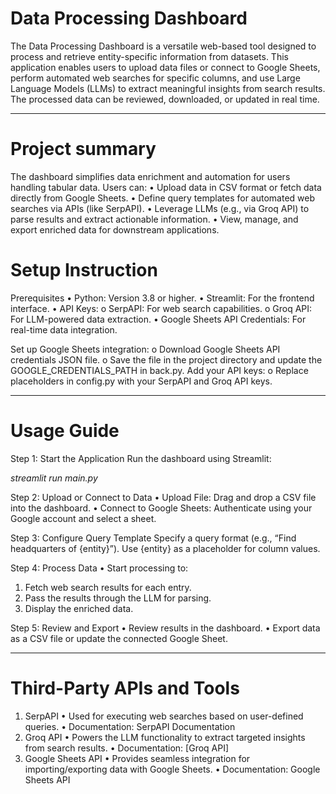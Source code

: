 # Data Processing Dashboard
The Data Processing Dashboard is a versatile web-based tool designed to process and retrieve entity-specific information from datasets. This application enables users to upload data files or connect to Google Sheets, perform automated web searches for specific columns, and use Large Language Models (LLMs) to extract meaningful insights from search results. The processed data can be reviewed, downloaded, or updated in real time.
_______________________________________
# Project summary
The dashboard simplifies data enrichment and automation for users handling tabular data. Users can:
•	Upload data in CSV format or fetch data directly from Google Sheets.
•	Define query templates for automated web searches via APIs (like SerpAPI).
•	Leverage LLMs (e.g., via Groq API) to parse results and extract actionable information.
•	View, manage, and export enriched data for downstream applications.

# Setup Instruction
Prerequisites
•	Python: Version 3.8 or higher.
•	Streamlit: For the frontend interface.
•	API Keys:
o	SerpAPI: For web search capabilities.
o	Groq API: For LLM-powered data extraction.
•	Google Sheets API Credentials: For real-time data integration.

Set up Google Sheets integration:
o	Download Google Sheets API credentials JSON file.
o	Save the file in the project directory and update the GOOGLE_CREDENTIALS_PATH in back.py.
Add your API keys:
o	Replace placeholders in config.py with your SerpAPI and Groq API keys.
________________________________________
# Usage Guide
Step 1: Start the Application
Run the dashboard using Streamlit:

_streamlit run main.py_

Step 2: Upload or Connect to Data
•	Upload File: Drag and drop a CSV file into the dashboard.
•	Connect to Google Sheets: Authenticate using your Google account and select a sheet.

Step 3: Configure Query Template
Specify a query format (e.g., “Find headquarters of {entity}”). Use {entity} as a placeholder for column values.

Step 4: Process Data
•	Start processing to:
1.	Fetch web search results for each entry.
2.	Pass the results through the LLM for parsing.
3.	Display the enriched data.
   
Step 5: Review and Export
•	Review results in the dashboard.
•	Export data as a CSV file or update the connected Google Sheet.
________________________________________
# Third-Party APIs and Tools
1. SerpAPI
•	Used for executing web searches based on user-defined queries.
•	Documentation: SerpAPI Documentation
2. Groq API
•	Powers the LLM functionality to extract targeted insights from search results.
•	Documentation: [Groq API]
3. Google Sheets API
•	Provides seamless integration for importing/exporting data with Google Sheets.
•	Documentation: Google Sheets API
